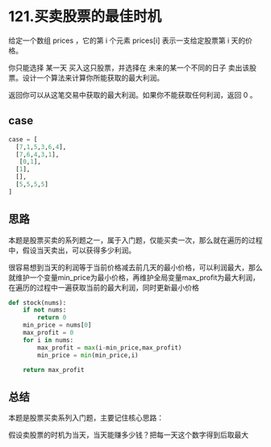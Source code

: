 # 121.买卖股票的最佳时机



给定一个数组 prices ，它的第 i 个元素 prices[i] 表示一支给定股票第 i 天的价格。

你只能选择 某一天 买入这只股票，并选择在 未来的某一个不同的日子 卖出该股票。设计一个算法来计算你所能获取的最大利润。

返回你可以从这笔交易中获取的最大利润。如果你不能获取任何利润，返回 0 。

## case

```python
case = [
  [7,1,5,3,6,4],
  [7,6,4,3,1],
   [0,1],
  [1],
  [],
  [5,5,5,5]
]
```



## 思路

本题是股票买卖的系列题之一，属于入门题，仅能买卖一次，那么就在遍历的过程中，假设当天卖出，可以获得多少利润。

很容易想到当天的利润等于当前价格减去前几天的最小价格，可以利润最大，那么就维护一个变量min_price为最小价格，再维护全局变量max_profit为最大利润，在遍历的过程中一遍获取当前的最大利润，同时更新最小价格

```python
def stock(nums):
    if not nums:
        return 0
    min_price = nums[0]
    max_profit = 0
    for i in nums:
        max_profit = max(i-min_price,max_profit)
        min_price = min(min_price,i)

    return max_profit
```



## 总结

本题是股票买卖系列入门题，主要记住核心思路：

假设卖股票的时机为当天，当天能赚多少钱？把每一天这个数字得到后取最大